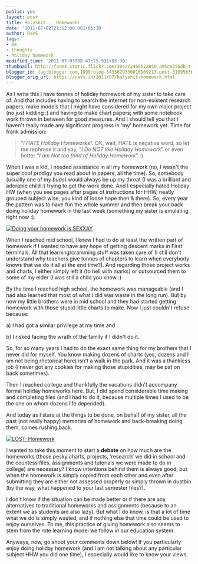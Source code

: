 ```yaml
---
public: yes
layout: post
title: HolyShit... Homework!
date: '2011-07-02T21:52:00.001+05:30'
author: RavS
tags:
- me
- thoughts
- holiday homework
modified_time: '2011-07-03T08:47:25.931+05:30'
thumbnail: http://farm4.static.flickr.com/3042/2460522850_a95c6356db_t.jpg
blogger_id: tag:blogger.com,1999:blog-5435629330016169213.post-3199563697897766059
blogger_orig_url: https://ravs.in/2011/07/holyshit-homework.html
---
```


As I write this I have tonnes of holiday homework of my sister to take care of. And that includes having to search the internet for non-existent research papers, make models that I might have considered for my own major project (no just kidding :) and having to make chart papers; with some notebook work thrown in between for good measures. And I should tell you that I haven't really made any significant progress in 'my' homework yet. Time for frank admission: 

> "_I HATE Holiday Homeworks_". OK, wait, HATE is negative word, so let me rephrase it and say, "_I Do NOT like Holiday Homework_" or even better "_I am Not too fond of Holiday Homework_" :).

When I was a kid, I needed assistance in all my homework (no, I wasn't the super coo! prodigy you read about in papers, all the time). So, somebody (usually one of my _buas_) would always be up my throat (I was a brilliant and adorable child :) trying to get the work done. And I especially hated Holiday HW (when you see pages after pages of instructions for HHW, neatly grouped subject wise, you kind of loose hope then & there). So, every year the pattern was to have fun the whole summer and then break your back doing holiday homework in the last week (something my sister is emulating right now :).


[![Doing your homework is SEXXAY](http://farm4.static.flickr.com/3042/2460522850_a95c6356db.jpg)](http://www.flickr.com/photos/mllerustad/2460522850/ "Doing your homework is SEXXAY by Mllerustad, on Flickr")


When I reached mid school, I knew I had to do at least the written part of homework if I wanted to have any hope of getting descent marks in First terminals. All that learning/cramming stuff was taken care of (I still don't understand why teachers give tonnes of chapters to learn when everybody knows that we do it all at the end time?). And regarding those project works and charts, I either simply left it (to hell with marks) or outsourced them to some of my elder (I was still a child you know :)

By the time I reached high school, the homework was manageable (and I had also learned that most of what I did was waste in the long run). But by now my little brothers were in mid school and they had started getting homework with those stupid little charts to make. Now I just couldn't refuse because:

a) I had got a similar privilege at my time and

b) I risked facing the wrath of the family if I didn't do it.

So, for so many years I had to do the exact same thing for my brothers that I never did for myself. You know making dozens of charts (yes, dozens and I am not being rhetorical here) isn't a walk in the park. And it was a thankless job (I never got any cookies for making those stupidities, may be pat on back sometimes).

Then I reached college and thankfully the vacations didn't accompany formal holiday homeworks here. But, I did spend considerable time making and completing files (and I had to do it, because multiple times I used to be the one on whom dozens life depended).

And today as I stare at the things to be done, on behalf of my sister, all the past (not really happy) memories of homework and back-breaking doing them, comes rushing back.


[![LOST: Homework](http://farm1.static.flickr.com/154/353773110_08f19d7a56.jpg)](http://www.flickr.com/photos/jaqian/353773110/ "LOST: Homework by jaqian, on Flickr")

I wanted to take this moment to start a **debate** on how much are the homeworks (those pesky charts, projects, ‘research’ we did in school and the countess files, assignments and tutorials we were made to do in college) are necessary? I know intentions behind them is always good, but when the homework is simply copied from each other and even after submitting they are either not assessed properly or simply thrown in dustbin (by the way, what happened to your last semester files?).

I don't know if the situation can be made better or if there are any alternatives to traditional homeworks and assignments (because to an extent we as students are also lazy). But what I do know, is that a lot of time what we do is simply wasted, and if nothing else that time could be used to enjoy ourselves. To me, this practice of giving homework also seems to stem from the rote learning model we follow in our education system.

Anyways, now, go shoot your comments down below! If you particularly enjoy doing holiday homework (and I am not talking about any particular subject HHW you did one time), I especially would like to know your views.
